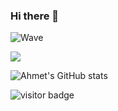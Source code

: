 ### Hi there 👋

![Wave](https://media1.giphy.com/media/xT9IgG50Fb7Mi0prBC/giphy.gif)

![](https://www.codewars.com/users/ahmetabdi/badges/large)

![Ahmet's GitHub stats](https://github-readme-stats.vercel.app/api?username=ahmetabdi&count_private=true)

![visitor badge](https://visitor-badge.glitch.me/badge?page_id=ahmetabdi.visitor-badge)

